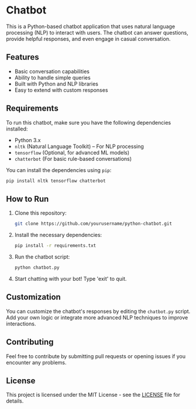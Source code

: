 
#  Chatbot

This is a Python-based chatbot application that uses natural language processing (NLP) to interact with users. The chatbot can answer questions, provide helpful responses, and even engage in casual conversation.

## Features

- Basic conversation capabilities
- Ability to handle simple queries
- Built with Python and NLP libraries
- Easy to extend with custom responses

## Requirements

To run this chatbot, make sure you have the following dependencies installed:

- Python 3.x
- `nltk` (Natural Language Toolkit) – For NLP processing
- `tensorflow` (Optional, for advanced ML models)
- `chatterbot` (For basic rule-based conversations)

You can install the dependencies using `pip`:

```bash
pip install nltk tensorflow chatterbot
```

## How to Run

1. Clone this repository:
    ```bash
    git clone https://github.com/yourusername/python-chatbot.git
    ```

2. Install the necessary dependencies:
    ```bash
    pip install -r requirements.txt
    ```

3. Run the chatbot script:
    ```bash
    python chatbot.py
    ```

4. Start chatting with your bot! Type 'exit' to quit.

## Customization

You can customize the chatbot's responses by editing the `chatbot.py` script. Add your own logic or integrate more advanced NLP techniques to improve interactions.

## Contributing

Feel free to contribute by submitting pull requests or opening issues if you encounter any problems.

## License

This project is licensed under the MIT License - see the [LICENSE](LICENSE) file for details.
